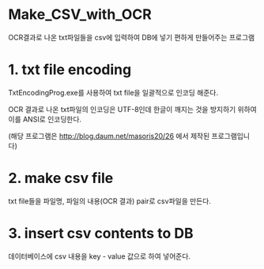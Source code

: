 # Make_CSV_with_OCR
OCR결과로 나온 txt파일들을 csv에 입력하여 DB에 넣기 편하게 만들어주는 프로그램

# 1. txt file encoding
TxtEncodingProg.exe를 사용하여 txt file을 일괄적으로 인코딩 해준다.

OCR 결과로 나온 txt파일의 인코딩은 UTF-8인데 한글이 깨지는 것을 방지하기 위하여 이를 ANSI로 인코딩한다.

(해당 프로그램은 http://blog.daum.net/masoris20/26 에서 제작된 프로그램입니다)

# 2. make csv file
txt file들을 파일명, 파일의 내용(OCR 결과) pair로 csv파일을 만든다.

# 3. insert csv contents to DB
데이터베이스에 csv 내용을 key - value 값으로 하여 넣어준다.
